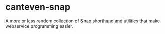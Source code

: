 # canteven-snap

A more or less random collection of Snap shorthand and utilities that make webservice programming easier.
